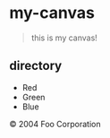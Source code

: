 # my-canvas 
> this is my canvas!

## directory
*   Red
*   Green
*   Blue

<div class="footer">
        &copy; 2004 Foo Corporation
</div>



